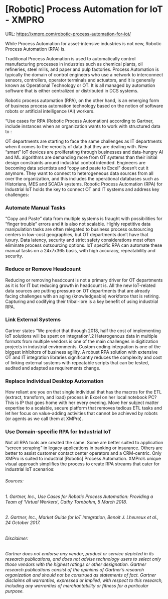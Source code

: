 # [Robotic] Process Automation for IoT - XMPRO

URL: https://xmpro.com/robotic-process-automation-for-iot/

While Process Automation for asset-intensive industries is not new, Robotic Process Automation (RPA) is.

Traditional Process Automation is used to automatically control manufacturing processes in industries such as chemical plants, oil refineries, steel mills, and paper and pulp factories. Process Automation is typically the domain of control engineers who use a network to interconnect sensors, controllers, operator terminals and actuators, and it is generally known as Operational Technology or OT. It is all managed by automation software that is either centralized or distributed in DCS systems.

Robotic process automation (RPA), on the other hand, is an emerging form of business process automation technology based on the notion of software robots or artificial intelligence (AI) workers.

“Use cases for RPA (Robotic Process Automation) according to Gartner, include instances when an organization wants to work with structured data to :

OT departments are starting to face the same challenges as IT departments when it comes to the verocity of data that they are dealing with. New “smart” IoT devices are proliferating through businesses and data-hungry AI and ML algorithms are demanding more from OT systems than their initial design constraints around industrial control intended. Engineers are becoming data scientists and “copy and paste to Excel” doesn’t cut it anymore. They want to connect to heterogeneous data sources from all over the organization, and this includes the operational databases such as Historians, MES and SCADA systems. Robotic Process Automation (RPA) for Industrial IoT holds the key to connect OT and IT systems and address key challenges:

### Automate Manual Tasks

“Copy and Paste” data from multiple systems is fraught with possibilities for “finger trouble” errors and it is also not scalable. Highly repetitive data manipulation tasks are often relegated to business process outsourcing centers in low-cost geographies, but OT departments don’t have that luxury. Data latency, security and strict safety considerations most often eliminate process outsourcing options. IoT specific RPA can automate these manual tasks on a 24x7x365 basis, with high accuracy, repeatability and security.

### Reduce or Remove Headcount

Reducing or removing headcount is not a primary driver for OT departments as it is for IT but reducing growth in headcount is. All the new IoT-related data sources are putting pressure on OT departments that are already facing challenges with an aging (knowledgeable) workforce that is retiring. Capturing and codifying their tribal-lore is a key benefit of using industrial RPA.

### Link External Systems

Gartner states “We predict that through 2018, half the cost of implementing IoT solutions will be spent on integration”.2 Heterogenous data in multiple formats from multiple vendors is one of the main challenges in digitization projects in industrial environments. Custom coding integration is one of the biggest inhibitors of business agility. A robust RPA solution with extensive OT and IT integration libraries significantly reduces the complexity and cost of linking external systems with repeatable scripts that can be tested, audited and adapted as requirements change.

### Replace Individual Desktop Automation

How reliant are you on that single individual that has the macros for the ETL (extract, transform, and load) process in Excel on her local notebook PC? This is IP that goes home with her every evening. Move her subject matter expertise to a scalable, secure platform that removes tedious ETL tasks and let her focus on value-adding activities that cannot be achieved by robots (or agents as we call them at XMPro).

### Use Domain-specific RPA for Industrial IoT

Not all RPA tools are created the same. Some are better suited to application “screen scraping” in legacy applications in banking or insurance. Others are better to assist customer contact center operators and a CRM-centric. Only XMPro is suited to industrial [Robotic] Process Automation. XMPro’s unique visual approach simplifies the process to create RPA streams that cater for industrial IoT scenarios:

###### Sources:

###### 1. Gartner, Inc., Use Cases for Robotic Process Automation: Providing a Team of ‘Virtual Workers’, Cathy Tornbohm, 5 March 2018.

###### 2. Gartner, Inc., Market Guide for IoT Integration, Benoit J. Lheureux et al., 24 October 2017.

###### 

###### Disclaimer:

###### Gartner does not endorse any vendor, product or service depicted in its research publications, and does not advise technology users to select only those vendors with the highest ratings or other designation. Gartner research publications consist of the opinions of Gartner’s research organization and should not be construed as statements of fact. Gartner disclaims all warranties, expressed or implied, with respect to this research, including any warranties of merchantability or fitness for a particular purpose.

